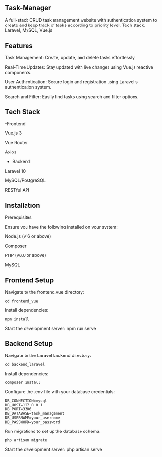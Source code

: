 
## Task-Manager
A full-stack CRUD task management website with authentication system to create and keep track of tasks according to priority level.
Tech stack: Laravel, MySQL, Vue.js
## Features
Task Management: Create, update, and delete tasks effortlessly.

Real-Time Updates: Stay updated with live changes using Vue.js reactive components.

User Authentication: Secure login and registration using Laravel's authentication system.

Search and Filter: Easily find tasks using search and filter options.
## Tech Stack

-Frontend

 Vue.js 3

 Vue Router

 Axios

- Backend

 Laravel 10

 MySQL/PostgreSQL

 RESTful API
## Installation

Prerequisites

Ensure you have the following installed on your system:

Node.js (v16 or above)

Composer

PHP (v8.0 or above)

MySQL

## Frontend Setup

Navigate to the frontend_vue directory:

    cd frontend_vue  

Install dependencies:

    npm install  

Start the development server:
    npm run serve

## Backend Setup
Navigate to the Laravel backend directory:

    cd backend_laravel  

Install dependencies:

    composer install  

Configure the .env file with your database credentials:

    DB_CONNECTION=mysql  
    DB_HOST=127.0.0.1  
    DB_PORT=3306  
    DB_DATABASE=task_management  
    DB_USERNAME=your_username  
    DB_PASSWORD=your_password  

Run migrations to set up the database schema:

    php artisan migrate  

Start the development server:
    php artisan serve
    
